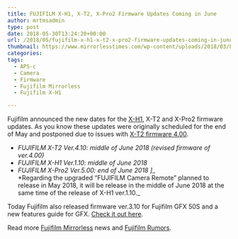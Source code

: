 ```yaml
---
title: FUJIFILM X-H1, X-T2, X-Pro2 Firmware Updates Coming in June
author: mrtmsadmin
type: post
date: 2018-05-30T13:24:20+00:00
url: /2018/05/fujifilm-x-h1-x-t2-x-pro2-firmware-updates-coming-in-june/
thumbnail: https://www.mirrorlesstimes.com/wp-content/uploads/2018/03/Fujifilm-X-H1.jpeg
categories:
tags:
  - APS-c
  - Camera
  - Firmware
  - Fujifilm Mirrorless
  - Fujifilm X-H1

---
```

Fujifilm announced the new dates for the [X-H1][1], X-T2 and X-Pro2 firmware updates. As you know these updates were originally scheduled for the end of May and postponed due to issues with [X-T2 firmware 4.00][2].

  * _FUJIFILM X-T2 Ver.4.10: middle of June 2018 (revised firmware of ver.4.00)_
  * _FUJIFILM X-H1 Ver.1.10: middle of June 2018_
  * _FUJIFILM X-Pro2 Ver.5.00: end of June 2018 ]__  
    *Regarding the upgraded “FUJIFILM Camera Remote” planned to release in May 2018, it will be release in the middle of June 2018 at the same time of the release of X-H1 ver.1.10._

<!--more-->

Today Fujifilm also released firmware ver.3.10 for Fujifilm GFX 50S and a new features guide for GFX. <a href="https://www.dailycameranews.com/2018/05/fujifilm-gfx-50s-firmware-update-3-10-released/" data-wpel-link="internal">Check it out here</a>.

Read more [Fujifilm Mirrorless][3] news and <a href="https://www.dailycameranews.com/tag/fujifilm-rumors/" target="_blank" rel="noopener">Fujifilm Rumors</a>.

 [1]: https://www.mirrorlesstimes.com/tags/fujifilm-x-h1/
 [2]: https://www.mirrorlesstimes.com/2018/05/fujifilm-x-t2-firmware-update-version-4-01-released/
 [3]: https://www.mirrorlesstimes.com/tags/fujifilm-mirrorless/